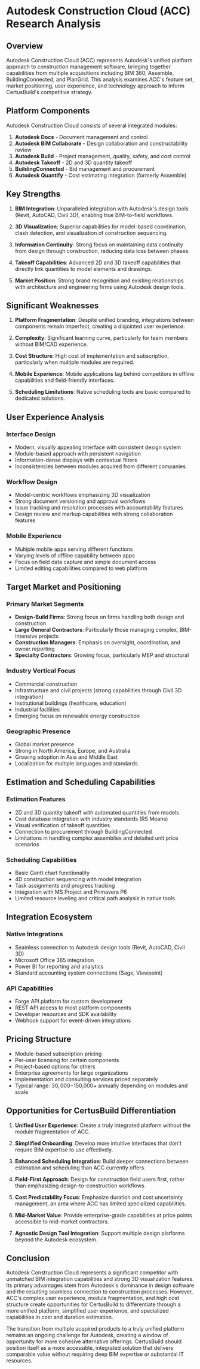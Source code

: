 # Autodesk Construction Cloud (ACC) Research Analysis

## Overview
Autodesk Construction Cloud (ACC) represents Autodesk's unified platform approach to construction management software, bringing together capabilities from multiple acquisitions including BIM 360, Assemble, BuildingConnected, and PlanGrid. This analysis examines ACC's feature set, market positioning, user experience, and technology approach to inform CertusBuild's competitive strategy.

## Platform Components

Autodesk Construction Cloud consists of several integrated modules:

1. **Autodesk Docs** - Document management and control
2. **Autodesk BIM Collaborate** - Design collaboration and constructability review
3. **Autodesk Build** - Project management, quality, safety, and cost control
4. **Autodesk Takeoff** - 2D and 3D quantity takeoff
5. **BuildingConnected** - Bid management and procurement
6. **Autodesk Quantify** - Cost estimating integration (formerly Assemble)

## Key Strengths

1. **BIM Integration**: Unparalleled integration with Autodesk's design tools (Revit, AutoCAD, Civil 3D), enabling true BIM-to-field workflows.

2. **3D Visualization**: Superior capabilities for model-based coordination, clash detection, and visualization of construction sequencing.

3. **Information Continuity**: Strong focus on maintaining data continuity from design through construction, reducing data loss between phases.

4. **Takeoff Capabilities**: Advanced 2D and 3D takeoff capabilities that directly link quantities to model elements and drawings.

5. **Market Position**: Strong brand recognition and existing relationships with architecture and engineering firms using Autodesk design tools.

## Significant Weaknesses

1. **Platform Fragmentation**: Despite unified branding, integrations between components remain imperfect, creating a disjointed user experience.

2. **Complexity**: Significant learning curve, particularly for team members without BIM/CAD experience.

3. **Cost Structure**: High cost of implementation and subscription, particularly when multiple modules are required.

4. **Mobile Experience**: Mobile applications lag behind competitors in offline capabilities and field-friendly interfaces.

5. **Scheduling Limitations**: Native scheduling tools are basic compared to dedicated solutions.

## User Experience Analysis

### Interface Design
- Modern, visually appealing interface with consistent design system
- Module-based approach with persistent navigation
- Information-dense displays with contextual filters
- Inconsistencies between modules acquired from different companies

### Workflow Design
- Model-centric workflows emphasizing 3D visualization
- Strong document versioning and approval workflows
- Issue tracking and resolution processes with accountability features
- Design review and markup capabilities with strong collaboration features

### Mobile Experience
- Multiple mobile apps serving different functions
- Varying levels of offline capability between apps
- Focus on field data capture and simple document access
- Limited editing capabilities compared to web platform

## Target Market and Positioning

### Primary Market Segments
- **Design-Build Firms**: Strong focus on firms handling both design and construction
- **Large General Contractors**: Particularly those managing complex, BIM-intensive projects
- **Construction Managers**: Emphasis on oversight, coordination, and owner reporting
- **Specialty Contractors**: Growing focus, particularly MEP and structural

### Industry Vertical Focus
- Commercial construction
- Infrastructure and civil projects (strong capabilities through Civil 3D integration)
- Institutional buildings (healthcare, education)
- Industrial facilities
- Emerging focus on renewable energy construction

### Geographic Presence
- Global market presence
- Strong in North America, Europe, and Australia
- Growing adoption in Asia and Middle East
- Localization for multiple languages and standards

## Estimation and Scheduling Capabilities

### Estimation Features
- 2D and 3D quantity takeoff with automated quantities from models
- Cost database integration with industry standards (RS Means)
- Visual verification of takeoff quantities
- Connection to procurement through BuildingConnected
- Limitations in handling complex assemblies and detailed unit price scenarios

### Scheduling Capabilities
- Basic Gantt chart functionality
- 4D construction sequencing with model integration
- Task assignments and progress tracking
- Integration with MS Project and Primavera P6
- Limited resource leveling and critical path analysis in native tools

## Integration Ecosystem

### Native Integrations
- Seamless connection to Autodesk design tools (Revit, AutoCAD, Civil 3D)
- Microsoft Office 365 integration
- Power BI for reporting and analytics
- Standard accounting system connections (Sage, Viewpoint)

### API Capabilities
- Forge API platform for custom development
- REST API access to most platform components
- Developer resources and SDK availability
- Webhook support for event-driven integrations

## Pricing Structure
- Module-based subscription pricing
- Per-user licensing for certain components
- Project-based options for others
- Enterprise agreements for large organizations
- Implementation and consulting services priced separately
- Typical range: $30,000-$150,000+ annually depending on modules and scale

## Opportunities for CertusBuild Differentiation

1. **Unified User Experience**: Create a truly integrated platform without the module fragmentation of ACC.

2. **Simplified Onboarding**: Develop more intuitive interfaces that don't require BIM expertise to use effectively.

3. **Enhanced Scheduling Integration**: Build deeper connections between estimation and scheduling than ACC currently offers.

4. **Field-First Approach**: Design for construction field users first, rather than emphasizing design-to-construction workflows.

5. **Cost Predictability Focus**: Emphasize duration and cost uncertainty management, an area where ACC has limited specialized capabilities.

6. **Mid-Market Value**: Provide enterprise-grade capabilities at price points accessible to mid-market contractors.

7. **Agnostic Design Tool Integration**: Support multiple design platforms beyond the Autodesk ecosystem.

## Conclusion

Autodesk Construction Cloud represents a significant competitor with unmatched BIM integration capabilities and strong 3D visualization features. Its primary advantages stem from Autodesk's dominance in design software and the resulting seamless connection to construction processes. However, ACC's complex user experience, module fragmentation, and high cost structure create opportunities for CertusBuild to differentiate through a more unified platform, simplified user experience, and specialized capabilities in cost and duration estimation.

The transition from multiple acquired products to a truly unified platform remains an ongoing challenge for Autodesk, creating a window of opportunity for more cohesive alternative offerings. CertusBuild should position itself as a more accessible, integrated solution that delivers comparable value without requiring deep BIM expertise or substantial IT resources.